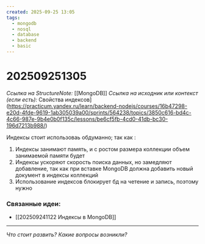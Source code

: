 ```yaml
---
created: 2025-09-25 13:05
tags:
  - mongodb
  - nosql
  - database
  - backend
  - basic
---
```

# 202509251305
*Ссылка на StructureNote:* [[MongoDB]]
*Ссылка на исходник или контекст (если есть):* Свойства индексов](https://practicum.yandex.ru/learn/backend-nodejs/courses/16b47298-e20d-4fde-9619-1ab305039a00/sprints/564238/topics/3850c616-bd4c-4c66-987e-9b4e0b0f135c/lessons/be6cf5fb-4cd0-41db-bc30-196d7213b988/)

Индексы стоит использоваь обдуманно; так как :
1) Индексы занимают память, и с ростом размера коллекции объем занимаемой памяти будет 
2) Индексы ускоряют скорость поиска данных, но замедляют добавление, так как при вставке MongoDB должна добавить новый документ в индексы коллекций
3) Использование индексов блокирует бд на четение и запись, поэтому нужно
### Связанные идеи:
*   [[202509241122 Индексы в MongoDB]]
---

*Что стоит развить? Какие вопросы возникли?*